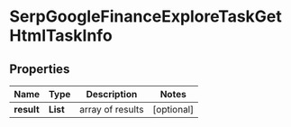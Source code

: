 # SerpGoogleFinanceExploreTaskGetHtmlTaskInfo


## Properties

| Name | Type | Description | Notes |
|------------ | ------------- | ------------- | -------------|
**result** | **List<SerpGoogleFinanceExploreTaskGetHtmlResultInfo>** | array of results |[optional]|